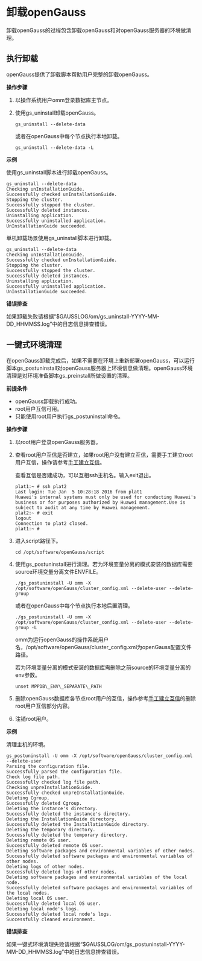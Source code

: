# 卸载openGauss

卸载openGauss的过程包含卸载openGauss和对openGauss服务器的环境做清理。

## 执行卸载<a name="section1229131371816"></a>

openGauss提供了卸载脚本帮助用户完整的卸载openGauss。

**操作步骤**

1.  以操作系统用户omm登录数据库主节点。
2.  使用gs\_uninstall卸载openGauss。

    ```
    gs_uninstall --delete-data
    ```

    或者在openGauss中每个节点执行本地卸载。

    ```
    gs_uninstall --delete-data -L
    ```


**示例**

使用gs\_uninstall脚本进行卸载openGauss。

```
gs_uninstall --delete-data
Checking unInstallationGuide.
Successfully checked unInstallationGuide.
Stopping the cluster.
Successfully stopped the cluster.
Successfully deleted instances.
Uninstalling application.
Successfully uninstalled application.
UnInstallationGuide succeeded.
```

单机卸载场景使用gs\_uninstall脚本进行卸载。

```
gs_uninstall --delete-data
Checking unInstallationGuide.
Successfully checked unInstallationGuide.
Stopping the cluster.
Successfully stopped the cluster.
Successfully deleted instances.
Uninstalling application.
Successfully uninstalled application.
UnInstallationGuide succeeded.
```

**错误排查**

如果卸载失败请根据“$GAUSSLOG/om/gs\_uninstall-YYYY-MM-DD\_HHMMSS.log”中的日志信息排查错误。

## 一键式环境清理<a name="section17735130132112"></a>

在openGauss卸载完成后，如果不需要在环境上重新部署openGauss，可以运行脚本gs\_postuninstall对openGauss服务器上环境信息做清理。openGauss环境清理是对环境准备脚本gs\_preinstall所做设置的清理。

**前提条件**

-   openGauss卸载执行成功。
-   root用户互信可用。
-   只能使用root用户执行gs\_postuninstall命令。

**操作步骤**

1. 以root用户登录openGauss服务器。

2. 查看root用户互信是否建立，如果root用户没有建立互信，需要手工建立root用户互信，操作请参考[手工建立互信](初始化安装环境.md)。

   查看互信是否建成功，可以互相ssh主机名。输入exit退出。

   ```
   plat1:~ # ssh plat2 
   Last login: Tue Jan  5 10:28:18 2016 from plat1 
   Huawei's internal systems must only be used for conducting Huawei's business or for purposes authorized by Huawei management.Use is subject to audit at any time by Huawei management. 
   plat2:~ # exit 
   logout 
   Connection to plat2 closed. 
   plat1:~ # 
   ```

3. 进入script路径下。

   ```
   cd /opt/software/openGauss/script
   ```

4. 使用gs\_postuninstall进行清理。若为环境变量分离的模式安装的数据库需要source环境变量分离文件ENVFILE。

   ```
   ./gs_postuninstall -U omm -X /opt/software/openGauss/cluster_config.xml --delete-user --delete-group
   ```

   或者在openGauss中每个节点执行本地后置清理。

   ```
   ./gs_postuninstall -U omm -X /opt/software/openGauss/cluster_config.xml --delete-user --delete-group -L
   ```

   omm为运行openGauss的操作系统用户名，/opt/software/openGauss/cluster\_config.xml为openGauss配置文件路径。

   若为环境变量分离的模式安装的数据库需删除之前source的环境变量分离的env参数。

   ```
   unset MPPDB\_ENV\_SEPARATE\_PATH
   ```

5. 删除openGauss数据库各节点root用户的互信，操作参考[手工建立互信](初始化安装环境.md)的删除root用户互信部分内容。

6. 注销root用户。

**示例**

清理主机的环境。

```
gs_postuninstall -U omm -X /opt/software/openGauss/cluster_config.xml --delete-user
Parsing the configuration file.
Successfully parsed the configuration file.
Check log file path.
Successfully checked log file path.
Checking unpreInstallationGuide.
Successfully checked unpreInstallationGuide.
Deleting Cgroup.
Successfully deleted Cgroup.
Deleting the instance's directory.
Successfully deleted the instance's directory.
Deleting the InstallationGuide directory.
Successfully deleted the InstallationGuide directory.
Deleting the temporary directory.
Successfully deleted the temporary directory.
Deleting remote OS user.
Successfully deleted remote OS user.
Deleting software packages and environmental variables of other nodes.
Successfully deleted software packages and environmental variables of other nodes.
Deleting logs of other nodes.
Successfully deleted logs of other nodes.
Deleting software packages and environmental variables of the local node.
Successfully deleted software packages and environmental variables of the local nodes.
Deleting local OS user.
Successfully deleted local OS user.
Deleting local node's logs.
Successfully deleted local node's logs.
Successfully cleaned environment.
```

**错误排查**

如果一键式环境清理失败请根据“$GAUSSLOG/om/gs\_postuninstall-YYYY-MM-DD\_HHMMSS.log”中的日志信息排查错误。

